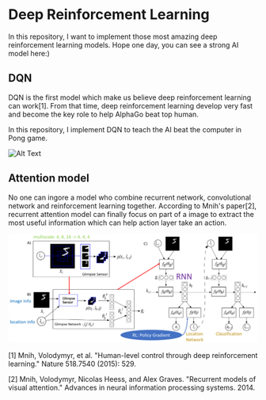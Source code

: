 # Deep Reinforcement Learning

In this repository, I want to implement those most amazing deep reinforcement learning models. Hope one day, you can see a strong AI model here:)

## DQN

DQN is the first model which make us believe deep reinforcement learning can work[1]. From that time, deep reinforcement learning develop very fast and become the key role to help AlphaGo beat top human.

In this repository, I implement DQN to teach the AI beat the computer in Pong game.

![Alt Text](https://github.com/placeforyiming/DeepReinforcementLearning/blob/master/DQN/Pong.gif)

## Attention model

No one can ingore a model who combine recurrent network, convolutional network and reinforcement learning together. According to Mnih's paper[2], recurrent attention model can finally focus on part of a image to extract the most useful information which can help action layer take an action.

![Alt text](/AttentionModel/ram.png)


[1] Mnih, Volodymyr, et al. "Human-level control through deep reinforcement learning." Nature 518.7540 (2015): 529.

[2] Mnih, Volodymyr, Nicolas Heess, and Alex Graves. "Recurrent models of visual attention." Advances in neural information processing systems. 2014.
